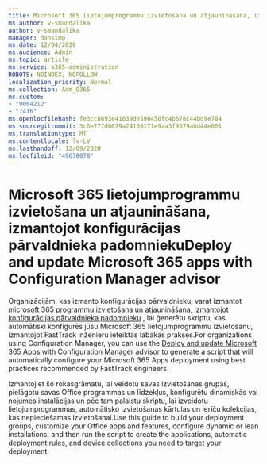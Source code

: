 ```yaml
---
title: Microsoft 365 lietojumprogrammu izvietošana un atjaunināšana, izmantojot konfigurācijas pārvaldnieka padomnieku
ms.author: v-smandalika
author: v-smandalika
manager: dansimp
ms.date: 12/04/2020
ms.audience: Admin
ms.topic: article
ms.service: o365-administration
ROBOTS: NOINDEX, NOFOLLOW
localization_priority: Normal
ms.collection: Adm_O365
ms.custom:
- "9004212"
- "7416"
ms.openlocfilehash: fe3cc8693e41639de590450fc4b678c44bd9e784
ms.sourcegitcommit: 3c6e777d6679a24108171e9aa3f9379a8d44e001
ms.translationtype: MT
ms.contentlocale: lv-LV
ms.lasthandoff: 12/09/2020
ms.locfileid: "49678078"
---
```

# <a name="deploy-and-update-microsoft-365-apps-with-configuration-manager-advisor"></a><span data-ttu-id="168fe-102">Microsoft 365 lietojumprogrammu izvietošana un atjaunināšana, izmantojot konfigurācijas pārvaldnieka padomnieku</span><span class="sxs-lookup"><span data-stu-id="168fe-102">Deploy and update Microsoft 365 apps with Configuration Manager advisor</span></span>

<span data-ttu-id="168fe-103">Organizācijām, kas izmanto konfigurācijas pārvaldnieku, varat izmantot [microsoft 365 programmu izvietošana un atjaunināšana, izmantojot konfigurācijas pārvaldnieka padomnieku](https://admin.microsoft.com/adminportal/home#/oppinstall) , lai ģenerētu skriptu, kas automātiski konfigurēs jūsu Microsoft 365 lietojumprogrammu izvietošanu, izmantojot FastTrack inženieru ieteiktās labākās prakses.</span><span class="sxs-lookup"><span data-stu-id="168fe-103">For organizations using Configuration Manager, you can use the [Deploy and update Microsoft 365 Apps with Configuration Manager advisor](https://admin.microsoft.com/adminportal/home#/oppinstall) to generate a script that will automatically configure your Microsoft 365 Apps deployment using best practices recommended by FastTrack engineers.</span></span>

<span data-ttu-id="168fe-104">Izmantojiet šo rokasgrāmatu, lai veidotu savas izvietošanas grupas, pielāgotu savas Office programmas un līdzekļus, konfigurētu dinamiskās vai nojumes instalācijas un pēc tam palaistu skriptu, lai izveidotu lietojumprogrammas, automātisko izvietošanas kārtulas un ierīču kolekcijas, kas nepieciešamas izvietošanai.</span><span class="sxs-lookup"><span data-stu-id="168fe-104">Use this guide to build your deployment groups, customize your Office apps and features, configure dynamic or lean installations, and then run the script to create the applications, automatic deployment rules, and device collections you need to target your deployment.</span></span>
